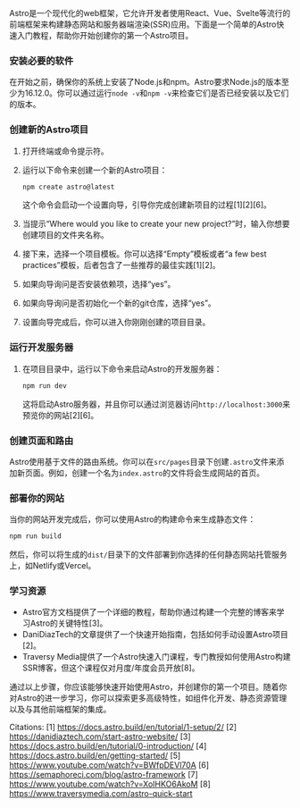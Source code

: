 Astro是一个现代化的web框架，它允许开发者使用React、Vue、Svelte等流行的前端框架来构建静态网站和服务器端渲染(SSR)应用。下面是一个简单的Astro快速入门教程，帮助你开始创建你的第一个Astro项目。

### 安装必要的软件

在开始之前，确保你的系统上安装了Node.js和npm。Astro要求Node.js的版本至少为16.12.0。你可以通过运行`node -v`和`npm -v`来检查它们是否已经安装以及它们的版本。

### 创建新的Astro项目

1. 打开终端或命令提示符。
2. 运行以下命令来创建一个新的Astro项目：

   ```bash
   npm create astro@latest
   ```

   这个命令会启动一个设置向导，引导你完成创建新项目的过程[1][2][6]。

3. 当提示“Where would you like to create your new project?”时，输入你想要创建项目的文件夹名称。
4. 接下来，选择一个项目模板。你可以选择“Empty”模板或者“a few best practices”模板，后者包含了一些推荐的最佳实践[1][2]。
5. 如果向导询问是否安装依赖项，选择“yes”。
6. 如果向导询问是否初始化一个新的git仓库，选择“yes”。
7. 设置向导完成后，你可以进入你刚刚创建的项目目录。

### 运行开发服务器

1. 在项目目录中，运行以下命令来启动Astro的开发服务器：

   ```bash
   npm run dev
   ```

   这将启动Astro服务器，并且你可以通过浏览器访问`http://localhost:3000`来预览你的网站[2][6]。

### 创建页面和路由

Astro使用基于文件的路由系统。你可以在`src/pages`目录下创建`.astro`文件来添加新页面。例如，创建一个名为`index.astro`的文件将会生成网站的首页。

### 部署你的网站

当你的网站开发完成后，你可以使用Astro的构建命令来生成静态文件：

```bash
npm run build
```

然后，你可以将生成的`dist/`目录下的文件部署到你选择的任何静态网站托管服务上，如Netlify或Vercel。

### 学习资源

- Astro官方文档提供了一个详细的教程，帮助你通过构建一个完整的博客来学习Astro的关键特性[3]。
- DaniDiazTech的文章提供了一个快速开始指南，包括如何手动设置Astro项目[2]。
- Traversy Media提供了一个Astro快速入门课程，专门教授如何使用Astro构建SSR博客，但这个课程仅对月度/年度会员开放[8]。

通过以上步骤，你应该能够快速开始使用Astro，并创建你的第一个项目。随着你对Astro的进一步学习，你可以探索更多高级特性，如组件化开发、静态资源管理以及与其他前端框架的集成。

Citations:
[1] https://docs.astro.build/en/tutorial/1-setup/2/
[2] https://danidiaztech.com/start-astro-website/
[3] https://docs.astro.build/en/tutorial/0-introduction/
[4] https://docs.astro.build/en/getting-started/
[5] https://www.youtube.com/watch?v=BWfpDEVl70A
[6] https://semaphoreci.com/blog/astro-framework
[7] https://www.youtube.com/watch?v=XoIHKO6AkoM
[8] https://www.traversymedia.com/astro-quick-start
